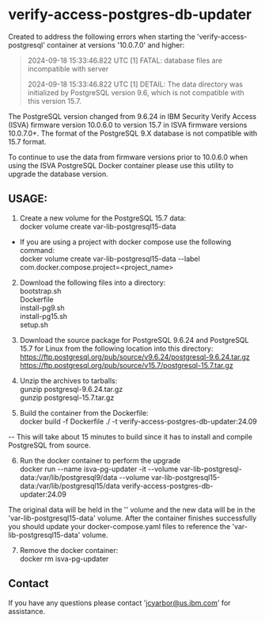 # verify-access-postgres-db-updater

Created to address the following errors when starting the 'verify-access-postgresql' container at versions '10.0.7.0' and higher:
>2024-09-18 15:33:46.822 UTC [1] FATAL:  database files are incompatible with server
>
>2024-09-18 15:33:46.822 UTC [1] DETAIL:  The data directory was initialized by PostgreSQL version 9.6, which is not compatible with this version 15.7.

The PostgreSQL version changed from 9.6.24 in IBM Security Verify Access (ISVA) firmware version 10.0.6.0 to version 15.7 in ISVA firmware versions 10.0.7.0+.
The format of the PostgreSQL 9.X database is not compatible with 15.7 format.

To continue to use the data from firmware versions prior to 10.0.6.0 when using the ISVA PostgreSQL Docker container please use
this utility to upgrade the database version.

## USAGE:
1) Create a new volume for the PostgreSQL 15.7 data:  
docker volume create var-lib-postgresql15-data  
 - If you are using a project with docker compose use the following command:  
docker volume create var-lib-postgresql15-data --label com.docker.compose.project=<project_name>

2) Download the following files into a directory:  
bootstrap.sh  
Dockerfile  
install-pg9.sh  
install-pg15.sh  
setup.sh  

3) Download the source package for PostgreSQL 9.6.24 and PostgreSQL 15.7 for Linux from the following location into this directory:  
https://ftp.postgresql.org/pub/source/v9.6.24/postgresql-9.6.24.tar.gz  
https://ftp.postgresql.org/pub/source/v15.7/postgresql-15.7.tar.gz

5) Unzip the archives to tarballs:  
gunzip postgresql-9.6.24.tar.gz  
gunzip postgresql-15.7.tar.gz

6) Build the container from the Dockerfile:  
docker build -f Dockerfile ./ -t verify-access-postgres-db-updater:24.09

-- This will take about 15 minutes to build since it has to install and compile PostgreSQL from source.

6) Run the docker container to perform the upgrade  
docker run --name isva-pg-updater -it --volume var-lib-postgresql-data:/var/lib/postgresql9/data --volume var-lib-postgresql15-data:/var/lib/postgresql15/data verify-access-postgres-db-updater:24.09

The original data will be held in the '<var-lib-postgresql-data>' volume and the new data will be in the 'var-lib-postgresql15-data' volume.
After the container finishes successfully you should update your docker-compose.yaml files to reference the 'var-lib-postgresql15-data' volume.

7) Remove the docker container:  
docker rm isva-pg-updater

## Contact
If you have any questions please contact 'jcyarbor@us.ibm.com' for assistance.
